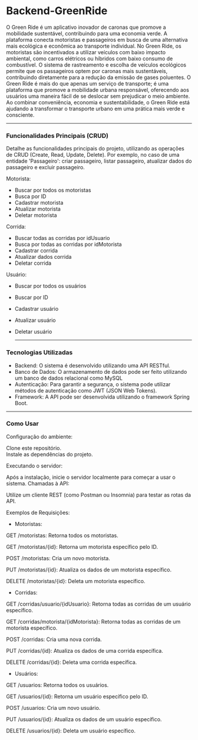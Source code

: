 # Backend-GreenRide
O Green Ride é um aplicativo inovador de caronas que promove a mobilidade sustentável, contribuindo para uma economia verde. A plataforma conecta motoristas e passageiros em busca de uma alternativa mais ecológica e econômica ao transporte individual.
No Green Ride, os motoristas são incentivados a utilizar veículos com baixo impacto ambiental, como carros elétricos ou híbridos com baixo consumo de combustível. O sistema de rastreamento e escolha de veículos ecológicos permite que os passageiros optem por caronas mais sustentáveis, contribuindo diretamente para a redução da emissão de gases poluentes.
O Green Ride é mais do que apenas um serviço de transporte; é uma plataforma que promove a mobilidade urbana responsável, oferecendo aos usuários uma maneira fácil de se deslocar sem prejudicar o meio ambiente. Ao combinar conveniência, economia e sustentabilidade, o Green Ride está ajudando a transformar o transporte urbano em uma prática mais verde e consciente.

---
### Funcionalidades Principais (CRUD)
Detalhe as funcionalidades principais do projeto, utilizando as operações de CRUD (Create, Read, Update, Delete). Por exemplo, no caso de uma entidade 'Passageiro': criar passageiro, listar passageiro, atualizar dados do passageiro e excluir passageiro.

Motorista:
* Buscar por  todos os motoristas
* Busca por ID
* Cadastrar motorista
* Atualizar motorista
* Deletar motorista

Corrida:
- Buscar todas as corridas por idUsuario
- Busca por todas as corridas por idMotorista
- Cadastrar corrida
- Atualizar dados corrida
- Deletar corrida

Usuário:
- Buscar por todos os usuários
- Buscar por ID
- Cadastrar usuário
- Atualizar usuário
- Deletar usuário

  ---


### Tecnologias Utilizadas

- Backend: O sistema é desenvolvido utilizando uma API RESTful.
- Banco de Dados: O armazenamento de dados pode ser feito utilizando um banco de dados relacional como MySQL
- Autenticação: Para garantir a segurança, o sistema pode utilizar métodos de autenticação como JWT (JSON Web Tokens).
- Framework: A API pode ser desenvolvida utilizando o framework Spring Boot.

  
---

### Como Usar

Configuração do ambiente:

Clone este repositório.  
Instale as dependências do projeto.  

  
Executando o servidor:

Após a instalação, inicie o servidor localmente para começar a usar o sistema.
Chamadas à API:

Utilize um cliente REST (como Postman ou Insomnia) para testar as rotas da API.  

Exemplos de Requisições:    

  
- Motoristas: 

GET /motoristas: Retorna todos os motoristas.  

GET /motoristas/{id}: Retorna um motorista específico pelo ID.  

POST /motoristas: Cria um novo motorista.  

PUT /motoristas/{id}: Atualiza os dados de um motorista específico.  

DELETE /motoristas/{id}: Deleta um motorista específico.  

- Corridas:
  
GET /corridas/usuario/{idUsuario}: Retorna todas as corridas de um usuário específico.  

GET /corridas/motorista/{idMotorista}: Retorna todas as corridas de um motorista específico.  

POST /corridas: Cria uma nova corrida.  

PUT /corridas/{id}: Atualiza os dados de uma corrida específica.  

DELETE /corridas/{id}: Deleta uma corrida específica.  

  
- Usuários:
  
GET /usuarios: Retorna todos os usuários.  

GET /usuarios/{id}: Retorna um usuário específico pelo ID.  

POST /usuarios: Cria um novo usuário.  

PUT /usuarios/{id}: Atualiza os dados de um usuário específico.  

DELETE /usuarios/{id}: Deleta um usuário específico.  

